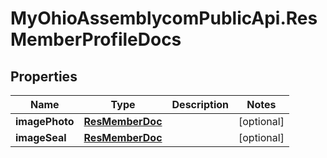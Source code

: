 # MyOhioAssemblycomPublicApi.ResMemberProfileDocs

## Properties
Name | Type | Description | Notes
------------ | ------------- | ------------- | -------------
**imagePhoto** | [**ResMemberDoc**](ResMemberDoc.md) |  | [optional] 
**imageSeal** | [**ResMemberDoc**](ResMemberDoc.md) |  | [optional] 
